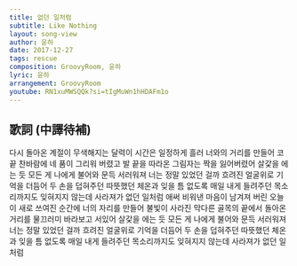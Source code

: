 ```yaml
---
title: 없던 일처럼
subtitle: Like Nothing
layout: song-view
author: 윤하
date: 2017-12-27
tags: rescue
composition: GroovyRoom, 윤하
lyric: 윤하
arrangement: GroovyRoom
youtube: RN1xuMWSQQk?si=tIgMuWn1hHDAFm1o
---
```


## 歌詞 (中譯待補)

다시 돌아온 계절이
무색해지는 달력이
시간은 일정하게 흘러
너와의 거리를 만들어
코 끝 찬바람에
네 품이 그리워 버렸고
발 끝을 따라온
그림자는 짝을 잃어버렸어
살갗을 에는 듯
모든 게 나에게 불어와
문득 서러워져
너는 정말 있었던 걸까
흐려진 얼굴위로 기억을 더듬어
두 손을 덥혀주던 따뜻했던 체온과
잊을 틈 없도록
매일 내게 들려주던 목소리까지도
잊혀지지 않는데 사라져가
없던 일처럼
애써 비워낸 마음이
남겨져 버린 오늘이
새로 쓰여진 순간에
너의 자리를 만들어
불빛이 사라진
막다른 골목의 끝에서
돌아온 거리를
물끄러미 바라보고 서있어
살갗을 에는 듯
모든 게 나에게 불어와
문득 서러워져
너는 정말 있었던 걸까
흐려진 얼굴위로 기억을 더듬어
두 손을 덥혀주던 따뜻했던 체온과
잊을 틈 없도록
매일 내게 들려주던 목소리까지도
잊혀지지 않는데 사라져가
없던 일처럼
